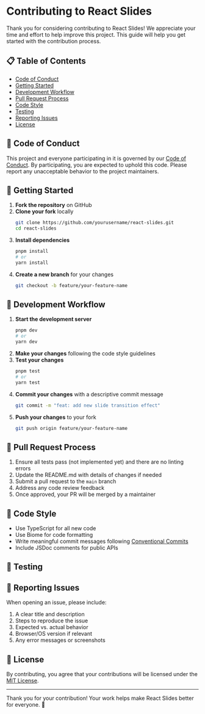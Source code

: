 # Contributing to React Slides

Thank you for considering contributing to React Slides! We appreciate your time and effort to help improve this project. This guide will help you get started with the contribution process.

## 📋 Table of Contents

- [Code of Conduct](#-code-of-conduct)
- [Getting Started](#-getting-started)
- [Development Workflow](#-development-workflow)
- [Pull Request Process](#-pull-request-process)
- [Code Style](#-code-style)
- [Testing](#-testing)
- [Reporting Issues](#-reporting-issues)
- [License](#-license)

## 📜 Code of Conduct

This project and everyone participating in it is governed by our [Code of Conduct](CODE_OF_CONDUCT.md). By participating, you are expected to uphold this code. Please report any unacceptable behavior to the project maintainers.

## 🚀 Getting Started

1. **Fork the repository** on GitHub
2. **Clone your fork** locally
   ```bash
   git clone https://github.com/yourusername/react-slides.git
   cd react-slides
   ```
3. **Install dependencies**
   ```bash
   pnpm install
   # or
   yarn install
   ```
4. **Create a new branch** for your changes
   ```bash
   git checkout -b feature/your-feature-name
   ```

## 🔄 Development Workflow

1. **Start the development server**
   ```bash
   pnpm dev
   # or
   yarn dev
   ```
2. **Make your changes** following the code style guidelines
3. **Test your changes**
   ```bash
   pnpm test
   # or
   yarn test
   ```
4. **Commit your changes** with a descriptive commit message
   ```bash
   git commit -m "feat: add new slide transition effect"
   ```
5. **Push your changes** to your fork
   ```bash
   git push origin feature/your-feature-name
   ```

## 🔄 Pull Request Process

1. Ensure all tests pass (not implemented yet) and there are no linting errors
2. Update the README.md with details of changes if needed
3. Submit a pull request to the `main` branch
4. Address any code review feedback
5. Once approved, your PR will be merged by a maintainer

## 🎨 Code Style

- Use TypeScript for all new code
- Use Biome for code formatting
- Write meaningful commit messages following [Conventional Commits](https://www.conventionalcommits.org/)
- Include JSDoc comments for public APIs

## 🧪 Testing

<!-- Not implemented yet -->
<!-- - Write unit tests for new features and bug fixes
- Ensure all tests pass before submitting a PR
- Update tests as necessary for your changes
- Test your changes in different browsers -->

## 🐛 Reporting Issues

When opening an issue, please include:

1. A clear title and description
2. Steps to reproduce the issue
3. Expected vs. actual behavior
4. Browser/OS version if relevant
5. Any error messages or screenshots

## 📄 License

By contributing, you agree that your contributions will be licensed under the [MIT License](LICENSE).

---

Thank you for your contribution! Your work helps make React Slides better for everyone. 🎉
